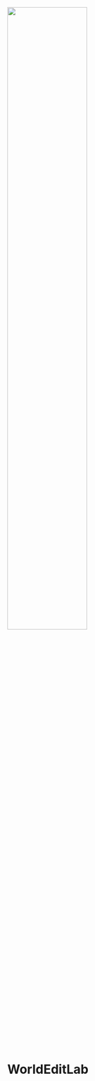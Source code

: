 <a href="https://playlegend.net"><img src="https://static.playlegend.net/full-logo-stone-highres.png" width="60%"></a>

# WorldEditLab